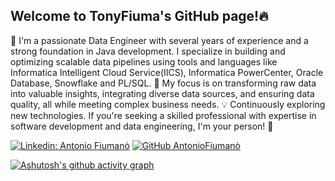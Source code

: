 ## Welcome to TonyFiuma's GitHub page!🔥

👋
I'm a passionate Data Engineer with several years of experience and a strong foundation in Java development. I specialize in building and optimizing scalable data pipelines using tools and languages like Informatica Intelligent Cloud Service(IICS), Informatica PowerCenter, Oracle Database, Snowflake and PL/SQL.
🚀 My focus is on transforming raw data into valuable insights, integrating diverse data sources, and ensuring data quality, all while meeting complex business needs.
💡 Continuously exploring new technologies. If you're seeking a skilled professional with expertise in software development and data engineering, I'm your person! 🙌

[![Linkedin: Antonio Fiumanò](https://img.shields.io/badge/-AntonioFiumanò-blue?style=flat-square&logo=Linkedin&logoColor=white&link=https://www.linkedin.com/in/antonio-fiumano-68aab419a/)](hhttps://www.linkedin.com/in/antonio-fiumano-68aab419a/)
[![GitHub AntonioFiumanò](https://img.shields.io/github/followers/TonyFiuma?label=follow&style=social)](https://github.com/TonyFiuma)

[![Ashutosh's github activity graph](https://github-readme-activity-graph.vercel.app/graph?username=TonyFiuma&theme=github-compact)](https://github.com/ashutosh00710/github-readme-activity-graph)

